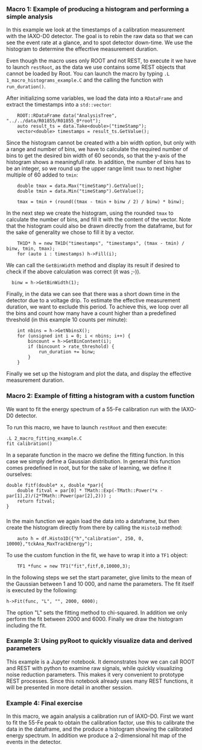 ### Macro 1: Example of producing a histogram and performing a simple analysis

In this example we look at the timestamps of a calibration measurement with the IAXO-D0 detector. The goal is to rebin the raw data so that we can see the event rate at a glance, and to spot detector down-time. We use the histogram to determine the effecrtive measurement duration.

Even though the macro uses only ROOT and not REST, to execute it we have to launch `restRoot`, as the data we use contains some REST objects that cannot be loaded by Root. You can launch the macro by typing `.L 1_macro_histograms_example.C` and the calling the function with  `run_duration()`.

After initializing some variables, we load the data into a `RDataFrame` and extract the timestamps into a `std::vector`:
```
    ROOT::RDataFrame data("AnalysisTree", "../../data/R01855/R01855_0*root");
  	auto result_ts = data.Take<double>("timeStamp");
    vector<double> timestamps = result_ts.GetValue();
```
Since the histogram cannot be created with a bin width option, but only with a range and number of bins, we have to calculate the required number of bins to get the desired bin width of 60 seconds, so that the y-axis of the histogram shows a meaningfull rate. In addition, the number of bins has to be an integer, so we round up the upper range limit `tmax` to next higher multiple of 60 added to `tmin`:

```
    double tmax = data.Max("timeStamp").GetValue();
    double tmin = data.Min("timeStamp").GetValue();
    
    tmax = tmin + (round((tmax - tmin + binw / 2) / binw) * binw);
```

In the next step we create the histogram, using the rounded `tmax` to calculate the number of bins, and fill it with the content of the vector. Note that the histogram could also be drawn directly from the dataframe, but for the sake of generality we chose to fill it by a vector.
```
    TH1D* h = new TH1D("timestamps", "timestamps", (tmax - tmin) / binw, tmin, tmax);
    for (auto i : timestamps) h->Fill(i);
```
We can call the `GetBinWidth` method and display its result if desired to check if the above calculation was correct (it was ;-)).
```
  binw = h->GetBinWidth(1);
```
Finally, in the data we can see that there was a short down time in the detector due to a voltage drip. To estimate the effective measurement duration, we want to exclude this period. To achieve this, we loop over all the bins and count how many have a count higher than a predefined threshold (in this example 10 counts per minute): 
```
    int nbins = h->GetNbinsX();
    for (unsigned int i = 0; i < nbins; i++) {
		bincount = h->GetBinContent(i);
		if (bincount > rate_threshold) {
	    	run_duration += binw;
		}
    }
```
Finally we set up the histogram and plot the data, and display the effective measurement duration.

### Macro 2: Example of fitting a histogram with a custom function
We want to fit the energy spectrum of a 55-Fe calibration run with the IAXO-D0 detector. 

To run this macro, we have to launch `restRoot` and then execute:
```
.L 2_macro_fitting_example.C
fit calibration()
```

In a separate function in the macro we define the fitting function. In this case we simply define a Gaussian distribution. In general this function comes predefined in root, but for the sake of learning, we define it ourselves:

```
double fitf(double* x, double *par){
    double fitval = par[0] * TMath::Exp(-TMath::Power(*x - par[1],2)/(2*TMath::Power(par[2],2))) ;
    return fitval;
}
```

### 
In the main function we again load the data into a dataframe, but then create the histogram directly from there by calling the `Histo1D` method:
```
    auto h = df.Histo1D({"h","calibration", 250, 0, 10000},"tckAna_MaxTrackEnergy");
```
To use the custom function in the fit, we have to wrap it into a `TF1` object:
```
    TF1 *func = new TF1("fit",fitf,0,10000,3);
```
In the following steps we set the start parameter, give limits to the mean of the Gaussian between 1 and 10 000, and name the parameters. The fit itself is executed by the following:
```
h->Fit(func, "L", "", 2000, 6000);
```
The option "L" sets the fitting method to chi-squared. In addition we only perform the fit between 2000 and 6000. Finally we draw the histogram including the fit.

### Example 3: Using pyRoot to quickly visualize data and derived parameters 
This example is a Jupyter notebook. It demonstrates how we can call ROOT and REST with python to examine raw signals, while quickly visualizing noise reduction parameters. This makes it very convenient to prototype REST processes. Since this notebook already uses many REST functions, it will be presented in more detail in another session.

### Example 4: Final exercise
In this macro, we again analysis a calibration run of IAXO-D0. First we want to fit the 55-Fe peak to obtain the calibration factor, use this to calibrate the data in the dataframe, and the produce a histogram showing the calibrated energy spectrum. In addition we produce a 2-dimensional hit map of the events in the detector.
